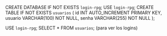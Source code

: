 CREATE DATABASE IF NOT EXISTS `login-rpg`;
USE `login-rpg`;
CREATE TABLE IF NOT EXISTS `usuarios` (
  id INT AUTO_INCREMENT PRIMARY KEY,
  usuario VARCHAR(100) NOT NULL,
  senha VARCHAR(255) NOT NULL
);


USE `login-rpg`;
SELECT * FROM `usuarios`;
(para ver los logins)